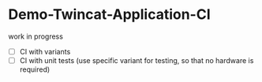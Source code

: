 # Demo-Twincat-Application-CI

work in progress

- [ ] CI with variants
- [ ] CI with unit tests (use specific variant for testing, so that no hardware is required)
